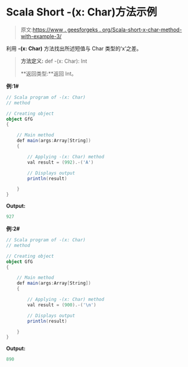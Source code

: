 # Scala Short -(x: Char)方法示例

> 原文:[https://www . geesforgeks . org/Scala-short-x-char-method-with-example-3/](https://www.geeksforgeeks.org/scala-short-x-char-method-with-example-3/)

利用 **-(x: Char)** 方法找出所述短值与 Char 类型的‘x’之差。

> **方法定义:** def -(x: Char): Int
> 
> **返回类型:**返回 Int。

**例:1#**

```scala
// Scala program of -(x: Char)
// method

// Creating object
object GfG
{ 

    // Main method
    def main(args:Array[String])
    {

        // Applying -(x: Char) method 
        val result = (992).-('A')

        // Displays output
        println(result)

    }
} 
```

**Output:**

```scala
927

```

**例:2#**

```scala
// Scala program of -(x: Char)
// method

// Creating object
object GfG
{ 

    // Main method
    def main(args:Array[String])
    {

        // Applying -(x: Char) method
        val result = (900).-('\n')

        // Displays output
        println(result)

    }
} 
```

**Output:**

```scala
890

```